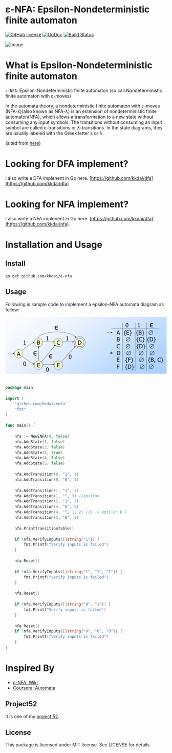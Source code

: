 ε-NFA: Epsilon-Nondeterministic finite automaton
==============

[![GitHub license](https://img.shields.io/badge/license-MIT-blue.svg)](https://raw.githubusercontent.com/kkdai/e-nfa/master/LICENSE)  [![GoDoc](https://godoc.org/github.com/kkdai/e-nfa?status.svg)](https://godoc.org/github.com/kkdai/e-nfa)  [![Build Status](https://travis-ci.org/kkdai/e-nfa.svg?branch=master)](https://travis-ci.org/kkdai/e-nfa)



![image](https://upload.wikimedia.org/wikipedia/commons/thumb/0/0e/NFAexample.svg/250px-NFAexample.svg.png)



What is Epsilon-Nondeterministic finite automaton
=============

`ε-NFA`: Epsilon-Nondeterministic finite automaton (so call:Nondeterministic finite automaton with ε-moves)

In the automata theory, a nondeterministic finite automaton with ε-moves (NFA-ε)(also known as NFA-λ) is an extension of nondeterministic finite automaton(NFA), which allows a transformation to a new state without consuming any input symbols. The transitions without consuming an input symbol are called ε-transitions or λ-transitions. In the state diagrams, they are usually labeled with the Greek letter ε or λ.

(sited from [here](https://en.wikipedia.org/wiki/Nondeterministic_finite_automaton))


Looking for DFA implement?
=============

I also write a DFA implenent in Go here. [https://github.com/kkdai/dfa](https://github.com/kkdai/dfa)

Looking for NFA implement?
=============

I also write a NFA implenent in Go here. [https://github.com/kkdai/dfa](https://github.com/kkdai/nfa)


Installation and Usage
=============


Install
---------------

    go get github.com/kkdai/e-nfa



Usage
---------------

Following is sample code to implement a epsilon-NFA automata diagram as follow:

![image](image/eNFA.png)



```go

package main

import (
    "github.com/kkdai/enfa"
    "fmt"
)

func main() {

	nfa := NewENFA(0, false)
	nfa.AddState(1, false)
	nfa.AddState(2, false)
	nfa.AddState(3, true)
	nfa.AddState(4, false)
	nfa.AddState(5, false)

	nfa.AddTransition(0, "1", 1)
	nfa.AddTransition(0, "0", 4)

	nfa.AddTransition(1, "1", 2)
	nfa.AddTransition(1, "", 3) //epsilon
	nfa.AddTransition(2, "1", 3)
	nfa.AddTransition(4, "0", 5)
	nfa.AddTransition(4, "", 1, 2) //E -> epsilon B C
	nfa.AddTransition(5, "0", 3)

	nfa.PrintTransitionTable()

	if !nfa.VerifyInputs([]string{"1"}) {
		fmt.Printf("Verify inputs is failed")
	}

	nfa.Reset()

	if !nfa.VerifyInputs([]string{"1", "1", "1"}) {
		fmt.Printf("Verify inputs is failed")
	}

	nfa.Reset()

	if !nfa.VerifyInputs([]string{"0", "1"}) {
		fmt.Printf"Verify inputs is failed")
	}

	nfa.Reset()
	if !nfa.VerifyInputs([]string{"0", "0", "0"}) {
		fmt.Printf("Verify inputs is failed")
	}
}

```

Inspired By
=============

- [ε-NFA: Wiki](https://en.wikipedia.org/wiki/Nondeterministic_finite_automaton_with_%CE%B5-moves)
- [Coursera: Automata](https://class.coursera.org/automata-004/)

Project52
---------------

It is one of my [project 52](https://github.com/kkdai/project52).


License
---------------

This package is licensed under MIT license. See LICENSE for details.
